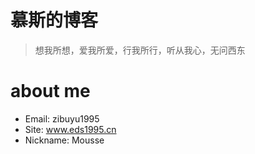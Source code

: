# 慕斯的博客
> 想我所想，爱我所爱，行我所行，听从我心，无问西东


# about me
* Email: zibuyu1995
* Site: www.eds1995.cn
* Nickname: Mousse

